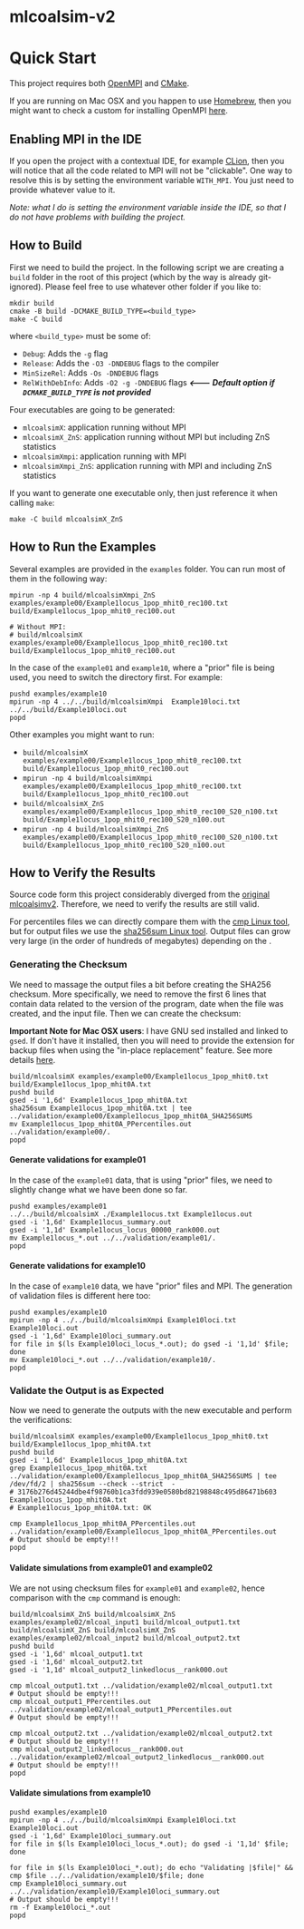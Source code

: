 # mlcoalsim-v2

# Quick Start

This project requires both [OpenMPI][openmpi] and [CMake][cmake].

If you are running on Mac OSX and you happen to use [Homebrew][homebrew], then you might want to check
a custom for installing OpenMPI [here][homebrew-custom-openmpi].

## Enabling MPI in the IDE

If you open the project with a contextual IDE, for example [CLion][clion], then you will
notice that all the code related to MPI will not be "clickable". One way to resolve this
is by setting the environment variable `WITH_MPI`. You just need to provide whatever value to it.

*Note: what I do is setting the environment variable inside the IDE, so that I do not have problems
with building the project.* 

## How to Build

First we need to build the project. In the following script we are creating a `build` folder in
the root of this project (which by the way is already git-ignored). Please feel free to
use whatever other folder if you like to:

```shell script
mkdir build
cmake -B build -DCMAKE_BUILD_TYPE=<build_type>
make -C build
```

where `<build_type>` must be some of:

* `Debug`: Adds the `-g` flag
* `Release`: Adds the `-O3 -DNDEBUG` flags to the compiler
* `MinSizeRel`: Adds `-Os -DNDEBUG` flags
* `RelWithDebInfo`: Adds `-O2 -g -DNDEBUG` flags  **_<--- Default option if `DCMAKE_BUILD_TYPE` is not provided_**

Four executables are going to be generated:
* `mlcoalsimX`: application running without MPI
* `mlcoalsimX_ZnS`: application running without MPI but including ZnS statistics
* `mlcoalsimXmpi`: application running with MPI
* `mlcoalsimXmpi_ZnS`: application running with MPI and including ZnS statistics

If you want to generate one executable only, then just reference it when calling `make`:

```shell script
make -C build mlcoalsimX_ZnS
```

## How to Run the Examples

Several examples are provided in the `examples` folder. You can run most of them in the following way:

```shell script
mpirun -np 4 build/mlcoalsimXmpi_ZnS  examples/example00/Example1locus_1pop_mhit0_rec100.txt build/Example1locus_1pop_mhit0_rec100.out

# Without MPI:
# build/mlcoalsimX  examples/example00/Example1locus_1pop_mhit0_rec100.txt build/Example1locus_1pop_mhit0_rec100.out
```

In the case of the `example01` and `example10`, where a "prior" file is being used, you need to switch the directory first.
For example:

```shell script
pushd examples/example10
mpirun -np 4 ../../build/mlcoalsimXmpi  Example10loci.txt ../../build/Example10loci.out
popd
```

Other examples you might want to run:

* `build/mlcoalsimX examples/example00/Example1locus_1pop_mhit0_rec100.txt build/Example1locus_1pop_mhit0_rec100.out`
* `mpirun -np 4 build/mlcoalsimXmpi examples/example00/Example1locus_1pop_mhit0_rec100.txt build/Example1locus_1pop_mhit0_rec100.out`
* `build/mlcoalsimX_ZnS examples/example00/Example1locus_1pop_mhit0_rec100_S20_n100.txt build/Example1locus_1pop_mhit0_rec100_S20_n100.out`
* `mpirun -np 4 build/mlcoalsimXmpi_ZnS examples/example00/Example1locus_1pop_mhit0_rec100_S20_n100.txt build/Example1locus_1pop_mhit0_rec100_S20_n100.out`

## How to Verify the Results

Source code form this project considerably diverged from the [original mlcoalsimv2][mlcoalsimv2-original]. Therefore, we need to
verify the results are still valid.

For percentiles files we can directly compare them with the [cmp Linux tool][cmp], but for output files we use the [sha256sum Linux tool][sha256sum].
Output files can grow very large (in the order of hundreds of megabytes) depending on the .

### Generating the Checksum

We need to massage the output files a bit before creating the SHA256 checksum. More specifically, we need to remove the first 6 lines that contain
data related to the version of the program, date when the file was created, and the input file. Then we can create the checksum:

**Important Note for Mac OSX users**: I have GNU sed installed and linked to `gsed`. If don't have it installed, then you will need to provide the
extension for backup files when using the "in-place replacement" feature. See more details [here][sed-macosx-issue].

```shell script
build/mlcoalsimX examples/example00/Example1locus_1pop_mhit0.txt build/Example1locus_1pop_mhit0A.txt
pushd build
gsed -i '1,6d' Example1locus_1pop_mhit0A.txt
sha256sum Example1locus_1pop_mhit0A.txt | tee ../validation/example00/Example1locus_1pop_mhit0A_SHA256SUMS
mv Example1locus_1pop_mhit0A_PPercentiles.out ../validation/example00/.
popd 
```

#### Generate validations for example01

In the case of the `example01` data, that is using "prior" files, we need to slightly change what we have been done so far.

```shell script
pushd examples/example01
../../build/mlcoalsimX ./Example1locus.txt Example1locus.out
gsed -i '1,6d' Example1locus_summary.out
gsed -i '1,1d' Example1locus_locus_00000_rank000.out
mv Example1locus_*.out ../../validation/example01/.
popd
```

#### Generate validations for example10

In the case of `example10` data, we have "prior" files and MPI. The generation of validation files is different here too:

```shell script
pushd examples/example10
mpirun -np 4 ../../build/mlcoalsimXmpi Example10loci.txt Example10loci.out
gsed -i '1,6d' Example10loci_summary.out
for file in $(ls Example10loci_locus_*.out); do gsed -i '1,1d' $file; done
mv Example10loci_*.out ../../validation/example10/.
popd
```

### Validate the Output is as Expected

Now we need to generate the outputs with the new executable and perform the verifications:

```shell script
build/mlcoalsimX examples/example00/Example1locus_1pop_mhit0.txt build/Example1locus_1pop_mhit0A.txt
pushd build
gsed -i '1,6d' Example1locus_1pop_mhit0A.txt
grep Example1locus_1pop_mhit0A.txt ../validation/example00/Example1locus_1pop_mhit0A_SHA256SUMS | tee /dev/fd/2 | sha256sum --check --strict  -
# 3176b276d45244dbe4f98760b1ca3fdd939e0580bd82198848c495d86471b603  Example1locus_1pop_mhit0A.txt
# Example1locus_1pop_mhit0A.txt: OK

cmp Example1locus_1pop_mhit0A_PPercentiles.out ../validation/example00/Example1locus_1pop_mhit0A_PPercentiles.out
# Output should be empty!!!
popd 
```

#### Validate simulations from example01 and example02

We are not using checksum files for `example01` and `example02`, hence comparison with the `cmp` command is enough:

```shell script
build/mlcoalsimX_ZnS build/mlcoalsimX_ZnS examples/example02/mlcoal_input1 build/mlcoal_output1.txt
build/mlcoalsimX_ZnS build/mlcoalsimX_ZnS examples/example02/mlcoal_input2 build/mlcoal_output2.txt
pushd build
gsed -i '1,6d' mlcoal_output1.txt
gsed -i '1,6d' mlcoal_output2.txt
gsed -i '1,1d' mlcoal_output2_linkedlocus__rank000.out

cmp mlcoal_output1.txt ../validation/example02/mlcoal_output1.txt
# Output should be empty!!!
cmp mlcoal_output1_PPercentiles.out ../validation/example02/mlcoal_output1_PPercentiles.out
# Output should be empty!!!

cmp mlcoal_output2.txt ../validation/example02/mlcoal_output2.txt
# Output should be empty!!!
cmp mlcoal_output2_linkedlocus__rank000.out ../validation/example02/mlcoal_output2_linkedlocus__rank000.out
# Output should be empty!!!
popd 
```

#### Validate simulations from example10

```shell script
pushd examples/example10
mpirun -np 4 ../../build/mlcoalsimXmpi Example10loci.txt Example10loci.out
gsed -i '1,6d' Example10loci_summary.out
for file in $(ls Example10loci_locus_*.out); do gsed -i '1,1d' $file; done

for file in $(ls Example10loci_*.out); do echo "Validating |$file|" && cmp $file ../../validation/example10/$file; done
cmp Example10loci_summary.out ../../validation/example10/Example10loci_summary.out
# Output should be empty!!!
rm -f Example10loci_*.out
popd 
```

[clion]: https://www.jetbrains.com/clion/
[cmake]: https://cmake.org
[cmp]: https://linux.die.net/man/1/cmp
[homebrew]: https://brew.sh
[homebrew-custom-openmpi]: https://github.com/cmontemuino/homebrew-custom
[mlcoalsimv2-original]: https://github.com/CRAGENOMICA/mlcoalsim-v2
[openmpi]: https://www.open-mpi.org
[sed-macosx-issue]: https://stackoverflow.com/questions/4247068/sed-command-with-i-option-failing-on-mac-but-works-on-linux/4247319#4247319
[sha256sum]: https://linux.die.net/man/1/sha256sum/